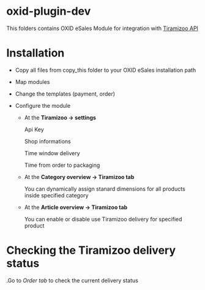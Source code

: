 oxid-plugin-dev
===============

This folders contains OXID eSales Module for integration with [Tiramizoo API](http://dev.tiramizoo.com/)

# Installation #

*   Copy all files from copy_this folder to your OXID eSales installation path

*   Map modules

*   Change the templates (payment, order)

*   Configure the module 
    -   At the **Tiramizoo -> settings**

        Api Key

        Shop informations

        Time window delivery

        Time from order to packaging

    -   At the **Category overview -> Tiramizoo tab**

        You can dynamically assign stanard dimensions for all products inside specified category

    -   At the **Article overview -> Tiramizoo tab**

        You can enable or disable use Tiramizoo delivery for specified product

# Checking the Tiramizoo delivery status #

.Go to *Order tab* to check the current delivery status